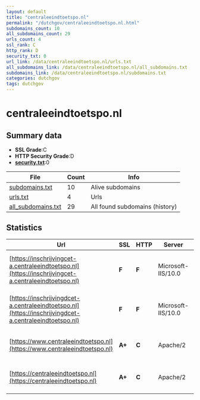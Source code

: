 ```yaml
---
layout: default
title: "centraleeindtoetspo.nl"
permalink: "/dutchgov/centraleeindtoetspo.nl.html"
subdomains_count: 10
all_subdomains_count: 29
urls_count: 4
ssl_rank: C
http_rank: D
security_txt: 0
url_link: /data/centraleeindtoetspo.nl/urls.txt
all_subdomains_link: /data/centraleeindtoetspo.nl/all_subdomains.txt
subdomains_link: /data/centraleeindtoetspo.nl/subdomains.txt
categories: dutchgov
tags: dutchgov
---
```



# centraleeindtoetspo.nl
## Summary data


 - **SSL Grade**:C
 - **HTTP Security Grade**:D
 - **[security.txt](https://www.digitaleoverheid.nl/nieuws/standaard-security-txt-nu-verplicht-voor-overheid/)**:0


| File       | Count | Info |
|------------|-------|------|
|[subdomains.txt](/DutchGovScope/data/centraleeindtoetspo.nl/subdomains.txt)|10|Alive subdomains|
|[urls.txt](/DutchGovScope/data/centraleeindtoetspo.nl/urls.txt)|4|Urls|
|[all_subdomains.txt](/DutchGovScope/data/centraleeindtoetspo.nl/all_subdomains.txt)|29|All found subdomains (history)|


## Statistics


| Url | SSL | HTTP | Server | Cookie | HSTS | CORS | CTO | CSP | XFO | XXP | RP |FP| Tech |Title |
|--------|-------|-------|------|------|------|------|------|------|------|------|------|------|------|------|
|[https://inschrijvingcet-a.centraleeindtoetspo.nl](https://inschrijvingcet-a.centraleeindtoetspo.nl)| **F**| **F**|Microsoft-IIS/10.0| | | | | | | | :white_check_mark: | |IIS:10.0 Microsoft ASP.NET Windows Server|IIS Windows Serv...|
|[https://inschrijvingdcet-a.centraleeindtoetspo.nl](https://inschrijvingdcet-a.centraleeindtoetspo.nl)| **F**| **F**|Microsoft-IIS/10.0| | | | | | | | :white_check_mark: | |IIS:10.0 Microsoft ASP.NET Windows Server|IIS Windows Serv...|
|[https://www.centraleeindtoetspo.nl](https://www.centraleeindtoetspo.nl)| **A+**| **C**|Apache/2| |:white_check_mark: | | | | | | :white_check_mark: | |Apache HTTP Server:2 HSTS||
|[https://centraleeindtoetspo.nl](https://centraleeindtoetspo.nl)| **A+**| **C**|Apache/2| |:white_check_mark: | | | | | | :white_check_mark: | |Apache HTTP Server:2 HSTS||

